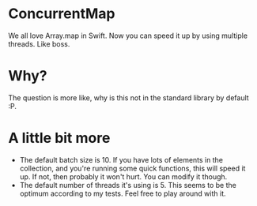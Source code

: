 # ConcurrentMap

We all love Array.map in Swift.
Now you can speed it up by using multiple threads. Like boss.

# Why?

The question is more like, why is this not in the standard library by default :P.

# A little bit more

- The default batch size is 10. If you have lots of elements in the collection, and you're running some quick functions, this will speed it up. If not, then probably it won't hurt. You can modify it though.
- The default number of threads it's using is 5. This seems to be the optimum according to my tests. Feel free to play around with it.
